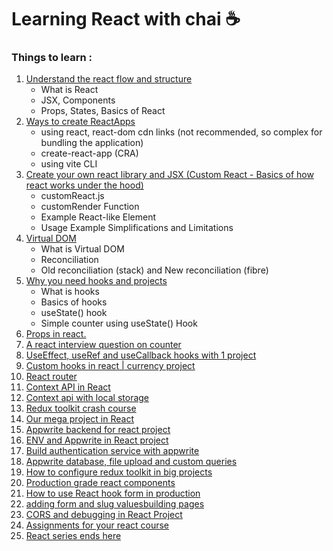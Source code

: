 # Learning React with chai ☕

### Things to learn : 
1. [Understand the react flow and structure](basics-of-react/Understanding-React-Flow-and-Structure.md)
    - What is React
    - JSX, Components
    - Props, States, Basics of React
2. [Ways to create ReactApps](basics-of-react/Ways-to-create-ReactApps.md)
    - using react, react-dom cdn links (not recommended, so complex for bundling the application)
    - create-react-app (CRA)
    - using vite CLI
3. [Create your own react library and JSX (Custom React - Basics of how react works under the hood)](basics-of-react/create-your-own-react-library-and-jsx-custom-react.md)
    - customReact.js
    - customRender Function
    - Example React-like Element
    - Usage Example
Simplifications and Limitations
5. [Virtual DOM](basics-of-react/virtual-dom.md)
    - What is Virtual DOM
    - Reconciliation
    - Old reconciliation (stack) and New reconciliation (fibre)
6. [Why you need hooks and projects](basics-of-react/hooks.md)
    - What is hooks
    - Basics of hooks
    - useState() hook
    - Simple counter using useState() Hook
7. [Props in react.](basics-of-react/props.md)
8. [A react interview question on counter](basics-of-react/counter-question.md)
9. [UseEffect, useRef and useCallback hooks with 1 project]()
10. [Custom hooks in react | currency project]()
11. [React router ]()
12. [Context API in React]()
13. [Context api with local storage]()
14. [Redux toolkit crash course]()
15. [Our mega project in React]()
16. [Appwrite backend for react project]()
17. [ENV and Appwrite in React project]()
18. [Build authentication service with appwrite]()
19. [Appwrite database, file upload and custom queries]()
20. [How to configure redux toolkit in big projects]()
21. [Production grade react components]()
22. [How to use React hook form in production]()
23. [adding form and slug values]()[building pages]()
24. [CORS and debugging in React Project]()
25. [Assignments for your react course]()
26. [React series ends here]()

